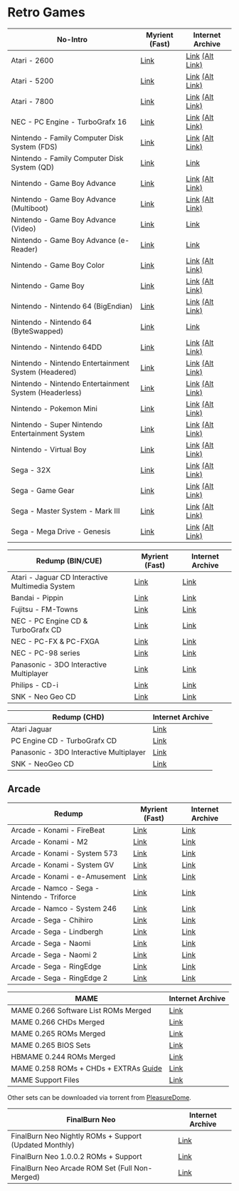 # Retro Games

|**No-Intro**|**Myrient (Fast)**|**Internet Archive**|
| ------ | ------ | ------ |
| Atari - 2600 | [Link](https://myrient.erista.me/files/No-Intro/Atari%20-%202600/) | [Link](https://archive.org/download/ni-roms/roms/Atari%20-%202600.zip/) [(Alt Link)](https://archive.org/download/nointro.atari-2600) |
| Atari - 5200 | [Link](https://myrient.erista.me/files/No-Intro/Atari%20-%205200/) | [Link](https://archive.org/download/ni-roms/roms/Atari%20-%202600.zip/) [(Alt Link)](https://archive.org/download/nointro.atari-5200) |
| Atari - 7800 | [Link](https://myrient.erista.me/files/No-Intro/Atari%20-%207800/) | [Link](https://archive.org/download/ni-roms/roms/Atari%20-%207800.zip/) [(Alt Link)](https://archive.org/download/nointro.atari-7800) |
| NEC - PC Engine - TurboGrafx 16 | [Link](https://myrient.erista.me/files/No-Intro/NEC%20-%20PC%20Engine%20-%20TurboGrafx-16/) | [Link](https://archive.org/download/ni-roms/roms/NEC%20-%20PC%20Engine%20-%20TurboGrafx-16.zip/) [(Alt Link)](https://archive.org/download/nointro.tg-16) |
| Nintendo - Family Computer Disk System (FDS) | [Link](https://myrient.erista.me/files/No-Intro/Nintendo%20-%20Family%20Computer%20Disk%20System%20(FDS)/) | [Link](https://archive.org/download/ni-roms/roms/Nintendo%20-%20Family%20Computer%20Disk%20System%20%28FDS%29.zip/) [(Alt Link)](https://archive.org/download/nointro.fds) |
| Nintendo - Family Computer Disk System (QD) | [Link](https://myrient.erista.me/files/No-Intro/Nintendo%20-%20Family%20Computer%20Disk%20System%20(QD)/) | [Link](https://archive.org/download/ni-roms/roms/Nintendo%20-%20Family%20Computer%20Disk%20System%20%28QD%29.zip/) |
| Nintendo - Game Boy Advance | [Link](https://myrient.erista.me/files/No-Intro/Nintendo%20-%20Game%20Boy%20Advance/) | [Link](https://archive.org/download/ni-roms/roms/Nintendo%20-%20Game%20Boy%20Advance.zip/) [(Alt Link)](https://archive.org/download/nointro.gba) |
| Nintendo - Game Boy Advance (Multiboot) | [Link](https://myrient.erista.me/files/No-Intro/Nintendo%20-%20Game%20Boy%20Advance%20(Multiboot)/) | [Link](https://archive.org/download/ni-roms/roms/Nintendo%20-%20Game%20Boy%20Advance%20%28Multiboot%29.zip/) [(Alt Link)](https://archive.org/download/nointro.gba-multiboot) |
| Nintendo - Game Boy Advance (Video) | [Link](https://myrient.erista.me/files/No-Intro/Nintendo%20-%20Game%20Boy%20Advance%20(Video)/) | [Link](https://archive.org/download/ni-roms/roms/Nintendo%20-%20Game%20Boy%20Advance%20%28Video%29.zip/) |
| Nintendo - Game Boy Advance (e-Reader) | [Link](https://myrient.erista.me/files/No-Intro/Nintendo%20-%20Game%20Boy%20Advance%20(e-Reader)/) | [Link](https://archive.org/download/ni-roms/roms/Nintendo%20-%20Game%20Boy%20Advance%20%28e-Reader%29.zip/) |
| Nintendo - Game Boy Color | [Link](https://myrient.erista.me/files/No-Intro/Nintendo%20-%20Game%20Boy%20Color/) | [Link](https://archive.org/download/ni-roms/roms/Nintendo%20-%20Game%20Boy%20Color.zip/) [(Alt Link)](https://archive.org/download/nointro.gbc-1) |
| Nintendo - Game Boy | [Link](https://myrient.erista.me/files/No-Intro/Nintendo%20-%20Game%20Boy/) | [Link](https://archive.org/download/ni-roms/roms/Nintendo%20-%20Game%20Boy.zip/) [(Alt Link)](https://archive.org/download/nointro.gb) |
| Nintendo - Nintendo 64 (BigEndian) | [Link](https://myrient.erista.me/files/No-Intro/Nintendo%20-%20Nintendo%2064%20(BigEndian)/) | [Link](https://archive.org/download/ni-roms/roms/Nintendo%20-%20Nintendo%2064%20%28BigEndian%29.zip/) [(Alt Link)](https://archive.org/download/nointro.n64) |
| Nintendo - Nintendo 64 (ByteSwapped) | [Link](https://myrient.erista.me/files/No-Intro/Nintendo%20-%20Nintendo%2064%20(ByteSwapped)/) | [Link](https://archive.org/download/ni-roms/roms/Nintendo%20-%20Nintendo%2064%20%28ByteSwapped%29.zip/) |
| Nintendo - Nintendo 64DD | [Link](https://myrient.erista.me/files/No-Intro/Nintendo%20-%20Nintendo%2064DD/) | [Link](https://archive.org/download/ni-roms/roms/Nintendo%20-%20Nintendo%2064DD.zip/) [(Alt Link)](https://archive.org/download/nointro.n64dd) |
| Nintendo - Nintendo Entertainment System (Headered) | [Link](https://myrient.erista.me/files/No-Intro/Nintendo%20-%20Nintendo%20Entertainment%20System%20(Headered)/) | [Link](https://archive.org/download/ni-roms/roms/Nintendo%20-%20Nintendo%20Entertainment%20System%20%28Headered%29.zip/) [(Alt Link)](https://archive.org/download/nointro.nes-headered) |
| Nintendo - Nintendo Entertainment System (Headerless) | [Link](https://myrient.erista.me/files/No-Intro/Nintendo%20-%20Nintendo%20Entertainment%20System%20(Headerless)/) | [Link](https://archive.org/download/ni-roms/roms/Nintendo%20-%20Nintendo%20Entertainment%20System%20%28Unheadered%29.zip/) [(Alt Link)](https://archive.org/download/nointro.nes) |
| Nintendo - Pokemon Mini | [Link](https://myrient.erista.me/files/No-Intro/Nintendo%20-%20Pokemon%20Mini/) | [Link](https://archive.org/download/ni-roms/roms/Nintendo%20-%20Pokemon%20Mini.zip/) [(Alt Link)](https://archive.org/download/nointro.poke-mini) |
| Nintendo - Super Nintendo Entertainment System | [Link](https://myrient.erista.me/files/No-Intro/Nintendo%20-%20Super%20Nintendo%20Entertainment%20System/) | [Link](https://archive.org/download/ni-roms/roms/Nintendo%20-%20Super%20Nintendo%20Entertainment%20System.zip/) [(Alt Link)](https://archive.org/download/nointro.snes) |
| Nintendo - Virtual Boy | [Link](https://myrient.erista.me/files/No-Intro/Nintendo%20-%20Virtual%20Boy/) | [Link](https://archive.org/download/ni-roms/roms/Nintendo%20-%20Virtual%20Boy.zip/) [(Alt Link)](https://archive.org/download/nointro.vb) |
| Sega - 32X | [Link](https://myrient.erista.me/files/No-Intro/Sega%20-%2032X/) | [Link](https://archive.org/download/ni-roms/roms/Sega%20-%2032X.zip/) [(Alt Link)](https://archive.org/download/nointro.32x) |
| Sega - Game Gear | [Link](https://myrient.erista.me/files/No-Intro/Sega%20-%20Game%20Gear/) | [Link](https://archive.org/download/ni-roms/roms/Sega%20-%20Game%20Gear.zip/) [(Alt Link)](https://archive.org/download/nointro.gg) |
| Sega - Master System - Mark III | [Link](https://myrient.erista.me/files/No-Intro/Sega%20-%20Master%20System%20-%20Mark%20III/) | [Link](https://archive.org/download/ni-roms/roms/Sega%20-%20Master%20System%20-%20Mark%20III.zip/) [(Alt Link)](https://archive.org/download/nointro.ms-mkiii) |
| Sega - Mega Drive - Genesis | [Link](https://myrient.erista.me/files/No-Intro/Sega%20-%20Mega%20Drive%20-%20Genesis/) | [Link](https://archive.org/download/ni-roms/roms/Sega%20-%20Mega%20Drive%20-%20Genesis.zip/) [(Alt Link)](https://archive.org/download/nointro.md) |

|**Redump (BIN/CUE)**|**Myrient (Fast)**|**Internet Archive**|
| ------ | ------ | ------ |
| Atari - Jaguar CD Interactive Multimedia System | [Link](https://myrient.erista.me/files/Redump/Atari%20-%20Jaguar%20CD%20Interactive%20Multimedia%20System/) | [Link](https://archive.org/download/atari_jaguar-cd) |
| Bandai - Pippin | [Link](https://myrient.erista.me/files/Redump/Bandai%20-%20Pippin/) | [Link](https://archive.org/download/bandai_pippin) |
| Fujitsu - FM-Towns | [Link](https://myrient.erista.me/files/Redump/Fujitsu%20-%20FM-Towns/) | [Link](https://archive.org/download/fujitsu_fm_towns_series) |
| NEC - PC Engine CD & TurboGrafx CD | [Link](https://myrient.erista.me/files/Redump/NEC%20-%20PC%20Engine%20CD%20&%20TurboGrafx%20CD/) | [Link](https://archive.org/download/nec_pc-engine-cd_turbografx-cd) |
| NEC - PC-FX & PC-FXGA | [Link](https://myrient.erista.me/files/Redump/NEC%20-%20PC-FX%20&%20PC-FXGA/) | [Link](https://archive.org/download/nec_pc-fxpc_fxga) |
| NEC - PC-98 series | [Link](https://myrient.erista.me/files/Redump/NEC%20-%20PC-98%20series/) | [Link](https://archive.org/download/nec_pc-98_series)
| Panasonic - 3DO Interactive Multiplayer | [Link](https://myrient.erista.me/files/Redump/Panasonic%20-%203DO%20Interactive%20Multiplayer/) | [Link](https://archive.org/download/panasonic_3do_interactive_multiplayer) |
| Philips - CD-i | [Link](https://myrient.erista.me/files/Redump/Philips%20-%20CD-i/) | [Link](https://archive.org/download/philips_cd-i) |
| SNK - Neo Geo CD | [Link](https://myrient.erista.me/files/Redump/SNK%20-%20Neo%20Geo%20CD/) | [Link](https://archive.org/download/snk_neo_geo) |

|**Redump (CHD)**|**Internet Archive**|
| ------ | ------ |
| Atari Jaguar | [Link](https://archive.org/download/jagcd-chd-zstd/jagcd-chd-zstd/) |
| PC Engine CD - TurboGrafx CD | [Link](https://archive.org/download/pcecd-chd-zstd-redump) |
| Panasonic - 3DO Interactive Multiplayer | [Link](https://archive.org/download/3do-chd-zstd-redump/3do-chd-zstd/) |
| SNK - NeoGeo CD | [Link](https://archive.org/download/ngcd-chd-zstd-redump/ngcd-chd-zstd/) |

## **Arcade**

|**Redump**|**Myrient (Fast)**|**Internet Archive**|
| ------ | ------ | ------ |
| Arcade - Konami - FireBeat | [Link](https://myrient.erista.me/files/Redump/Arcade%20-%20Konami%20-%20FireBeat/) | [Link](https://archive.org/download/konami_firebeat) |
| Arcade - Konami - M2 | [Link](https://myrient.erista.me/files/Redump/Arcade%20-%20Konami%20-%20M2/) | [Link](https://archive.org/download/konami_m2) |
| Arcade - Konami - System 573 | [Link](https://myrient.erista.me/files/Redump/Arcade%20-%20Konami%20-%20System%20573/) | [Link](https://archive.org/download/konami_system_573) |
| Arcade - Konami - System GV | [Link](https://myrient.erista.me/files/Redump/Arcade%20-%20Konami%20-%20System%20GV/) | [Link](https://archive.org/download/konami_system_gv) |
| Arcade - Konami - e-Amusement | [Link](https://myrient.erista.me/files/Redump/Arcade%20-%20Konami%20-%20e-Amusement/) | [Link](https://archive.org/download/konami_e-amusement) |
| Arcade - Namco - Sega - Nintendo - Triforce | [Link](https://myrient.erista.me/files/Redump/Arcade%20-%20Namco%20-%20Sega%20-%20Nintendo%20-%20Triforce/) | [Link](https://archive.org/download/namco_sega_nintendo_triforce) |
| Arcade - Namco - System 246 | [Link](https://myrient.erista.me/files/Redump/Arcade%20-%20Namco%20-%20System%20246/) | [Link](https://archive.org/download/namco_system_246) |
| Arcade - Sega - Chihiro | [Link](https://myrient.erista.me/files/Redump/Arcade%20-%20Sega%20-%20Chihiro/) | [Link](https://archive.org/download/sega_chihiro) |
| Arcade - Sega - Lindbergh | [Link](https://myrient.erista.me/files/Redump/Arcade%20-%20Sega%20-%20Lindbergh/) | [Link](https://archive.org/download/sega_lindbergh) |
| Arcade - Sega - Naomi | [Link](https://myrient.erista.me/files/Redump/Arcade%20-%20Sega%20-%20Naomi/) | [Link](https://archive.org/download/sega_naomi) |
| Arcade - Sega - Naomi 2 | [Link](https://myrient.erista.me/files/Redump/Arcade%20-%20Sega%20-%20Naomi%202/) | [Link](https://archive.org/download/sega_naomi_2) |
| Arcade - Sega - RingEdge | [Link](https://myrient.erista.me/files/Redump/Arcade%20-%20Sega%20-%20RingEdge/) | [Link](https://archive.org/download/sega_ringedge) |
| Arcade - Sega - RingEdge 2 | [Link](https://myrient.erista.me/files/Redump/Arcade%20-%20Sega%20-%20RingEdge%202/) | [Link](https://archive.org/download/sega_ringedge_2) |

|**MAME**|**Internet Archive**|
| ------ | ------ |
| MAME 0.266 Software List ROMs Merged | [Link](https://archive.org/download/mame-sl/mame-sl/) |
| MAME 0.266 CHDs Merged | [Link](https://archive.org/download/MAME_0.225_CHDs_merged) |
| MAME 0.265 ROMs Merged | [Link](https://archive.org/download/mame-merged/mame-merged/) |
| MAME 0.265 BIOS Sets | [Link](https://archive.org/download/mame-merged/BIOS/) |
| HBMAME 0.244 ROMs Merged | [Link](https://archive.org/download/hbmame_0244_roms) |
| MAME 0.258 ROMs + CHDs + EXTRAs [Guide](https://archive.org/details/mame-chds-roms-extras-complete) | [Link](https://archive.org/download/mame-chds-roms-extras-complete) |
| MAME Support Files | [Link](https://archive.org/download/mame-support/Support/) |

Other sets can be downloaded via torrent from [PleasureDome](https://pleasuredome.github.io/pleasuredome/).

|**FinalBurn Neo**|**Internet Archive**|
| ------ | ------ |
| FinalBurn Neo Nightly ROMs + Support (Updated Monthly) | [Link](https://archive.org/download/2020_01_06_fbn/) |
| FinalBurn Neo 1.0.0.2 ROMs + Support | [Link](https://archive.org/download/fbneo/) |
| FinalBurn Neo Arcade ROM Set (Full Non-Merged) | [Link](https://archive.org/download/fbnarcade-fullnonmerged/arcade/) |